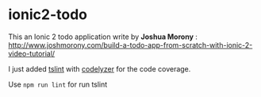 # ionic2-todo

This an Ionic 2 todo application write by **Joshua Morony** : http://www.joshmorony.com/build-a-todo-app-from-scratch-with-ionic-2-video-tutorial/

I just added [tslint](https://github.com/palantir/tslint) with [codelyzer](https://github.com/mgechev/codelyzer) for the code coverage.

Use `npm run lint` for run tslint
